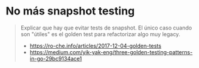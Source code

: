 # No más snapshot testing

> Explicar que hay que evitar tests de snapshot.
> El único caso cuando son "útiles" es el golden test para refactorizar algo muy legacy.
> 
> - https://ro-che.info/articles/2017-12-04-golden-tests
> - https://medium.com/yik-yak-eng/three-golden-testing-patterns-in-go-29bc9134ace1
>

